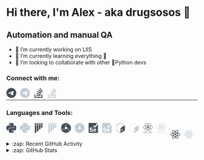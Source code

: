 # Hi there, I'm Alex - aka drugsosos 👋

## Automation and manual QA

- 🔭 I’m currently working on LIIS
- 🌱 I’m currently learning everything 🐸
- 👯 I’m looking to collaborate with other 🐍Python devs

### Connect with me:

[<img align="left" alt="Telegram" width="26px" src="./img/telegram.svg" style="padding-right:10px;" />](https://t.me/Alex0sipov#gh-light-mode-only)
[<img align="left" alt="Telegram" width="26px" src="./img/telegram-light.svg" style="padding-right:10px;" />](https://t.me/Alex0sipov#gh-dark-mode-only)
&nbsp;&nbsp;
[<img align="left" alt="Telegram" width="26px" src="./img/stackoverflow.svg" style="padding-right:10px;" />](https://stackoverflow.com/users/18619132#gh-light-mode-only)
[<img align="left" alt="Telegram" width="26px" src="./img/stackoverflow-light.svg" style="padding-right:10px;" />](https://stackoverflow.com/users/18619132#gh-dark-mode-only)

---

### Languages and Tools:

[<img align="left" alt="Python" width="26px" src="./img/python.svg" style="padding-right:10px;" />](https://www.python.org#gh-light-mode-only)
[<img align="left" alt="Python" width="26px" src="./img/python-light.svg" style="padding-right:10px;" />](https://www.python.org#gh-dark-mode-only)
&nbsp;&nbsp;
[<img align="left" alt="Pytest" width="26px" src="./img/pytest.svg" style="padding-right:10px;" />](https://docs.pytest.org/#gh-light-mode-only)
[<img align="left" alt="Pytest" width="26px" src="./img/pytest-light.svg" style="padding-right:10px;" />](https://docs.pytest.org/#gh-dark-mode-only)
&nbsp;&nbsp;
[<img align="left" alt="Appium" width="26px" src="./img/appium.svg" style="padding-right:10px;" />](https://appium.io#gh-light-mode-only)
[<img align="left" alt="Appium" width="26px" src="./img/appium-light.svg" style="padding-right:10px;" />](https://appium.io#gh-dark-mode-only)
&nbsp;&nbsp;
[<img align="left" alt="Selenium" width="26px" src="./img/selenium.svg" style="padding-right:10px;" />](https://www.selenium.dev#gh-light-mode-only)
[<img align="left" alt="Selenium" width="26px" src="./img/selenium-light.svg" style="padding-right:10px;" />](https://www.selenium.dev#gh-dark-mode-only)
&nbsp;&nbsp;
[<img align="left" alt="Bash" width="26px" src="./img/gnubash.svg" style="padding-right:10px;" />](https://www.gnu.org/software/bash/#gh-light-mode-only)
[<img align="left" alt="Bash" width="26px" src="./img/gnubash-light.svg" style="padding-right:10px;" />](https://www.gnu.org/software/bash/#gh-dark-mode-only)
&nbsp;&nbsp;
[<img align="left" alt="React Native" width="26px" src="./img/react-native.svg" style="padding-right:10px;" />](https://reactjs.org#gh-light-mode-only)
[<img align="left" alt="React Native" width="26px" src="./img/react-native-light.svg" style="padding-right:10px;" />](https://reactjs.org#gh-dark-mode-only)
&nbsp;&nbsp;
[<img align="left" alt="React" width="26px" src="./img/react.svg" style="padding-right:10px;" />](https://reactnative.dev#gh-light-mode-only)
[<img align="left" alt="React" width="26px" src="./img/react-light.svg" style="padding-right:10px;" />](https://reactnative.dev#gh-dark-mode-only)

---


<details>
  <summary>:zap: Recent GitHub Activity</summary>
  &nbsp;
  
<!--START_SECTION:activity-->
1. 🎉 Merged PR [#4](https://github.com/Drugsosos/VideoBot/pull/4) in [Drugsosos/VideoBot](https://github.com/Drugsosos/VideoBot)
2. 🎉 Merged PR [#5](https://github.com/Drugsosos/VideoBot/pull/5) in [Drugsosos/VideoBot](https://github.com/Drugsosos/VideoBot)
<!--END_SECTION:activity-->

</details>

<details>
  <summary>:zap: GitHub Stats</summary>
  &nbsp;
  
  [<img align="left" width="47%" alt="Top Languages" src="https://github-readme-stats-drugsosos.vercel.app/api/top-langs/?username=drugsosos&theme=default&show_icons=true&count_private=true&hide_border=true&title_color=454d57&layout=compact" />](https://github.com/Drugsosos#gh-light-mode-only)
  [<img align="left" width="47%" alt="Github Stats" src="https://github-readme-stats-drugsosos.vercel.app/api?username=drugsosos&theme=default&show_icons=true&count_private=true&hide_border=true&hide_title=true" />](https://github.com/Drugsosos#gh-light-mode-only)
  [<img align="left" width="47%" alt="Top Languages" src="https://github-readme-stats-drugsosos.vercel.app/api/top-langs/?username=drugsosos&theme=github_dark&show_icons=true&count_private=true&hide_border=true&title_color=c1cbd3&layout=compact" />](https://github.com/Drugsosos#gh-dark-mode-only)
  [<img align="left" width="47%" alt="Github Stats" src="https://github-readme-stats-drugsosos.vercel.app/api?username=drugsosos&theme=github_dark&show_icons=true&count_private=true&hide_border=true&hide_title=true" />](https://github.com/Drugsosos#gh-dark-mode-only)

</details>
